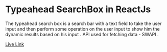 # Typeahead SearchBox in ReactJs

The typeahead search box is a search bar with a text field to take the user input and then perform some operation on the user input to show him the dynamic results based on his input . 
API used for fetching data - SWAPI .

[Live Link](https://typeaheadsearchbox.netlify.app/)
